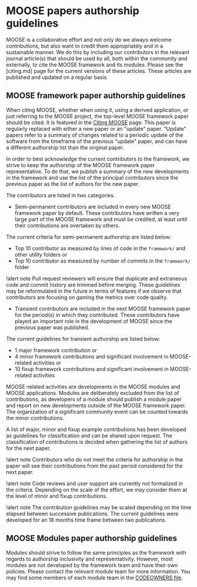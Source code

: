 # MOOSE papers authorship guidelines

MOOSE is a collaborative effort and not only do we always welcome contributions, but also want to
credit them appropriately and in a sustainable manner. We do this by including our contributors
in the relevant journal article(s) that should be used by all, both within the community and externally,
to cite the MOOSE framework and its modules. Please see the [citing.md] page for the current versions
of these articles. These articles are published and updated on a regular basis.

## MOOSE framework paper authorship guidelines

When citing MOOSE, whether when using it, using a derived application, or just referring to
the MOOSE project, the top-level MOOSE framework paper should be cited. It is featured in the [Citing MOOSE](citing.md#MOOSE) page.
This paper is regularly replaced with either a new paper or an "update" paper. "Update" papers
refer to a summary of changes related to a periodic update of the software from the timeframe of the previous "update" paper, and can have a different authorship list than the original
paper.

In order to best acknowledge the current contributors to the framework, we strive to keep the authorship
of the MOOSE framework paper representative. To do that, we publish a summary of the new developments in the framework
and use the list of the principal contributors since the previous paper as the list of authors for the new paper.

The contributors are listed in two categories.

- Semi-permanent contributors are included in every new MOOSE framework paper by default. These contributors
  have written a very large part of the MOOSE framework and must be credited, at least until their contributions
  are overtaken by others.

The current criteria for semi-permanent authorship are listed below:

- Top 10 contributor as measured by lines of code in the `framework/` and other utility folders or
- Top 10 contributor as measured by number of commits in the `framework/` folder


!alert note
Pull request reviewers will ensure that duplicate and extraneous code and commit history are trimmed before
merging. These guidelines may be reformulated in the future in terms of features if we observe
that contributors are focusing on gaming the metrics over code quality.


- Transient contributors are included in the next MOOSE framework paper for the period(s) in which they contributed.
  These contributors have played an important role in the development of MOOSE since the previous paper was published.


The current guidelines for transient authorship are listed below:

- 1 major framework contribution or
- 4 minor framework contributions and significant involvement in MOOSE-related activities or
- 10 fixup framework contributions and significant involvement in MOOSE-related activities

MOOSE-related activities are developments in the MOOSE modules and MOOSE applications.
Modules are deliberately excluded from the list of contributions, as developers of a module should
publish a module paper and report on new developments outside of the MOOSE framework paper.
The organization of a significant community event can be counted towards the minor contributions.

A list of major, minor and fixup example contributions has been developed as guidelines for
classification and can be shared upon request. The classification of contributions is decided when
gathering the list of authors for the next paper.

!alert note
Contributors who do not meet the criteria for authorship in the paper will see their contributions from
the past period considered for the next paper.

!alert note
Code reviews and user support are currently not formalized in the criteria. Depending on the scale of the effort,
we may consider them at the level of minor and fixup contributions.

!alert note
The contribution guidelines may be scaled depending on the time elapsed between successive publications. The current
guidelines were developed for an 18 months time frame between two publications.

## MOOSE Modules paper authorship guidelines

Modules should strive to follow the same principles as the framework with regards to authorship inclusivity
and representativity. However, most modules are not developed by the framework team and have their own policies.
Please contact the relevant module team for more information. You may find some members of each module team in the
[CODEOWNERS file](https://github.com/idaholab/moose/blob/master/CODEOWNERS).
